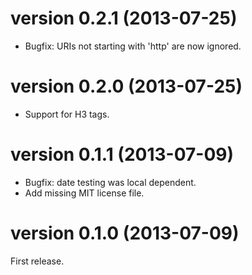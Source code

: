 version 0.2.1  (2013-07-25)
===========================

* Bugfix: URIs not starting with 'http' are now ignored.


version 0.2.0  (2013-07-25)
===========================

* Support for H3 tags.


version 0.1.1  (2013-07-09)
===========================

* Bugfix: date testing was local dependent.
* Add missing MIT license file.


version 0.1.0  (2013-07-09)
===========================

First release.
